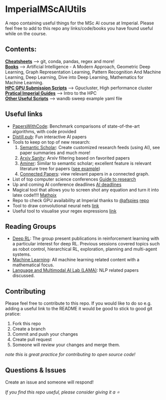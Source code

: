 # ImperialMScAIUtils
A repo containing useful things for the MSc AI course at Imperial. Please feel free to add to this repo any links/code/books you have found useful while on the course.

## Contents:
**[Cheatsheets](cheatsheets/)** --> git, conda, pandas, regex and more!  
**[Books](books/)** --> Artificial Intelligence - A Modern Approach, Geometric Deep Learning, Graph Representation Learning, Pattern Recognition And Machine Learning, Deep Learning, Dive into Deep Learning,  Mathematics for Machine Learning.  
**[HPC GPU Submission Scripts](gpu_sub_scripts/)** --> Gpucluster, High performance cluster  
**[Pratical Imperial Guides](practical_icl_guides/)** --> Intro to the HPC  
**[Other Useful Scripts](other_useful_scripts/)** --> wandb sweep example yaml file

## Useful links
* [PapersWithCode](https://paperswithcode.com/): Benchmark comparisons of state-of-the-art algorithms, with code provided 
* [Distill.pub](https://distill.pub/): Fun interactive AI papers 
* Tools to keep on top of new research:
    1. [Semantic Scholar](https://www.semanticscholar.org/): Create customized research feeds (using AI), see paper summaries and much more!
    2. [Arxiv Sanity](http://www.arxiv-sanity.com/): Arxiv filtering based on favorited papers
    3. [Aminer](https://www.aminer.cn/): Similar to semantic scholar; excellent feature is relevant literature tree for papers ([see example](https://mrt.aminer.cn/5e9979d9fc4ff8d805e696c0))
    4. [Connected Papers](https://www.connectedpapers.com/): view relevant papers in a connected graph.
* List of top computer science conferences [Guide to research](https://www.guide2research.com/topconf/)
* Up and coming AI conference deadlines [AI deadlines](https://aideadlin.es/?sub=ML,CV,NLP,RO,SP,DM)
* Magical tool that allows you to screen shot any equation and turn it into latex code!!!! [Mathpix](https://mathpix.com/)
* Repo to check GPU availability at Imperial thanks to [@afspies](https://github.com/afspies) [repo](https://github.com/afspies/ssh_gpu_checker)
* Tool to draw convolutional neural nets [link](http://alexlenail.me/NN-SVG/AlexNet.html)
* Useful tool to visualise your regex expressions [link](https://jex.im/regulex/#!flags=&re=%5B%5E%2F%5D%2B(%3F%3D%5C.zip))

## Reading Groups
* [Deep RL](https://sites.google.com/view/deep-rl-imperial/home): The group present publications in reinforcement learning with a particular interest for deep RL. Previous sessions covered topics such as robot control, hierarchical RL, exploration, planning and multi-agent systems.
* [Machine Learning](https://imperialcollegelondon.github.io/csml-reading-group/): All machine learning related content with a mathematical focus.
* [Language and Multimodal AI Lab (LAMA)](https://lama.doc.ic.ac.uk/): NLP related papers discussed.

## Contributing
Please feel free to contribute to this repo. If you would like to do so e.g. adding a useful link to the README it would be good to stick to good git pratice:
1. Fork this repo
2. Create a branch
3. Commit and push your changes
4. Create pull request
5. Someone will review your changes and merge them.

*note this is great practice for contributing to open source code!*

## Questions & Issues
Create an issue and someone will respond!

_If you find this repo useful, please consider giving it a ⭐_ 

